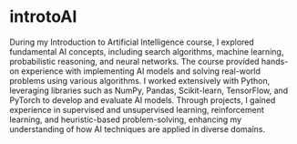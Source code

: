 # introtoAI
During my Introduction to Artificial Intelligence course, I explored fundamental AI concepts, including search algorithms, machine learning, probabilistic reasoning, and neural networks. The course provided hands-on experience with implementing AI models and solving real-world problems using various algorithms. I worked extensively with Python, leveraging libraries such as NumPy, Pandas, Scikit-learn, TensorFlow, and PyTorch to develop and evaluate AI models. Through projects, I gained experience in supervised and unsupervised learning, reinforcement learning, and heuristic-based problem-solving, enhancing my understanding of how AI techniques are applied in diverse domains.
